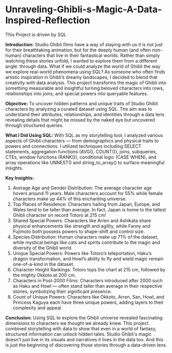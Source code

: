# Unraveling-Ghibli-s-Magic-A-Data-Inspired-Reflection
This Project is driven by SQL

**Introduction:**
Studio Ghibli films have a way of staying with us it is not just for their breathtaking animation, but for the deeply human (and often non-human) characters that live in their fantastical worlds. Rather than simply watching these stories unfold, I wanted to explore them from a different angle: through data. What if we could analyze the world of Ghibli the way we explore real-world phenomena using SQL?
As someone who often finds artistic inspiration in Ghibli’s dreamy landscapes, I decided to blend that creativity with data analysis. This project transforms the magic of Ghibli into something measurable and insightful turning beloved characters into rows, relationships into joins, and special powers into queryable features.

**Objective:**
To uncover hidden patterns and unique traits of Studio Ghibli characters by analyzing a curated dataset using SQL. The aim was to understand their attributes, relationships, and identities through a data lens revealing details that might be missed by the naked eye but uncovered through structured queries.

**What I Did Using SQL:**
With SQL as my storytelling tool, I analyzed various aspects of Ghibli characters — from demographics and physical traits to powers and connections. I utilized techniques including SELECT statements, aggregation functions (AVG(), COUNT()), joins, subqueries, CTEs, window functions (RANK()), conditional logic (CASE WHEN), and array operations like UNNEST() and string_to_array() to surface meaningful insights.

**Key Insights:**
1) Average Age and Gender Distribution: The average character age hovers around 11 years. Male characters account for 55% while female characters make up 44% of this enchanting universe.
2) Top Places of Residence: Characters hailing from Japan, Europe, and Wales tend to be taller than average. In fact, Japan is home to the tallest Ghibli character on record Totoro at 215 cm!
3) Shared Special Powers: Characters like Arren and Ashikata share physical enhancements like strength and agility, while Fanny and Fujimoto both possess powers to shape-shift and control size.
4) Species Distribution: Human characters make up 71% of the dataset, while mystical beings like cats and spirits contribute to the magic and diversity of the Ghibli world.
5) Unique Special Powers: Powers like Totoro’s teleportation, Haku’s dragon transformation, and Howl’s ability to fly and wield magic remain one-of-a-kind in the dataset.
6) Character Height Rankings: Totoro tops the chart at 215 cm, followed by the mighty Okkoto at 200 cm.
7) Characters in Post-2000 Films: Characters introduced after 2000 such as Haku and Howl — often stand taller than average in their respective stories, symbolizing their significant presence.
8) Count of Unique Powers: Characters like Okkoto, Arren, San, Howl, and Princess Kaguya each have three unique powers, adding layers to their complexity and appeal.

**Conclusion:**
Using SQL to explore the Ghibli universe revealed fascinating dimensions to characters we thought we already knew. This project combined storytelling with data to show that even in a world of fantasy, structured information can unlock hidden tales. Studio Ghibli's magic doesn’t just live in its visuals and narratives it lives in the data too. And this is just the beginning of discovering those stories through a data-driven lens.
